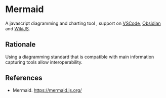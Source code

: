 # Mermaid

A javascript diagramming and charting tool , support on [VSCode](../../../Tools/Engineerings/Software%20Engineering/IDE/VSCode.md), [Obsidian](../../../Tools/Management/Knowledge%20Management/Information%20Capture/Obsidian.md) and [WikiJS](../../../Tools/Management/Knowledge%20Management/Information%20Capture/WikiJS.md).

## Rationale

Using a diagramming standard that is compatible with main information capturing tools allow interoperability.

## References

- Mermaid. https://mermaid.js.org/